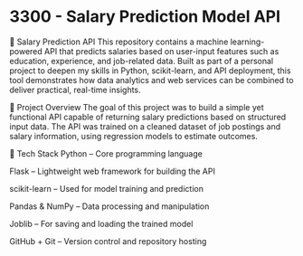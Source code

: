 # 3300 - Salary Prediction Model API

💼 Salary Prediction API
This repository contains a machine learning-powered API that predicts salaries based on user-input features such as education, experience, and job-related data. Built as part of a personal project to deepen my skills in Python, scikit-learn, and API deployment, this tool demonstrates how data analytics and web services can be combined to deliver practical, real-time insights.

🚀 Project Overview
The goal of this project was to build a simple yet functional API capable of returning salary predictions based on structured input data. The API was trained on a cleaned dataset of job postings and salary information, using regression models to estimate outcomes.

🔧 Tech Stack
Python – Core programming language

Flask – Lightweight web framework for building the API

scikit-learn – Used for model training and prediction

Pandas & NumPy – Data processing and manipulation

Joblib – For saving and loading the trained model

GitHub + Git – Version control and repository hosting







